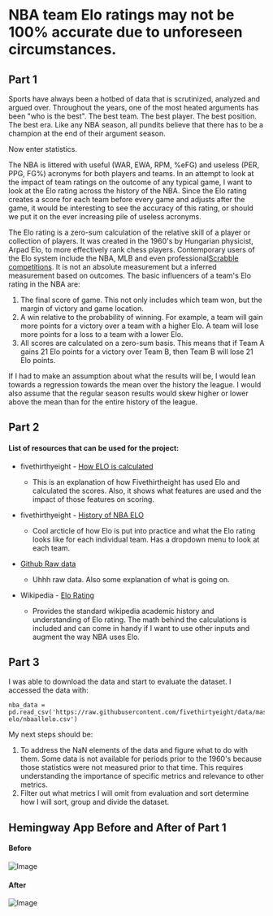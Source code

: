 # **NBA team Elo ratings may not be 100% accurate due to unforeseen circumstances.**

## **Part 1**
Sports have always been a hotbed of data that is scrutinized, analyzed and argued over. Throughout the years, one of the most heated arguments has been "who is the best". The best team. The best player. The best position. The best era. Like any NBA season, all pundits believe that there has to be a champion at the end of their argument season.

Now enter statistics. 

The NBA is littered with useful (WAR, EWA, RPM, %eFG) and useless (PER, PPG, FG%) acronyms for both players and teams. In an attempt to look at the impact of team ratings on the outcome of any typical game, I want to look at the Elo rating across the history of the NBA. Since the Elo rating creates a score for each team before  every game and adjusts after the game, it would be interesting to see the accuracy of this rating, or should we put it on the ever increasing pile of useless acronyms.

The Elo rating is a zero-sum calculation of the relative skill of a player or collection of players. It was created in the 1960's by Hungarian physicist, Arpad Elo, to more effectively rank chess players. Contemporary users of the Elo system include the NBA, MLB and even professional[Scrabble competitions](https://https://www.word-grabber.com/word-board-games/elo-ratings-in-scrabble). It is not an absolute measurement but a inferred measurement based on outcomes. The basic influencers of a team's Elo rating in the NBA are:

1. The final score of game. This not only includes which team won, but the margin of victory and game location.
2. A win relative to the probability of winning. For example, a team will gain more points for a victory over a team with a higher Elo. A team will lose more points for a loss to a team with a lower Elo.
3. All scores are calculated on a zero-sum basis. This means that if Team A gains 21 Elo points for a victory over Team B, then Team B will lose 21 Elo points.

If I had to make an assumption about what the results will be, I would lean towards a regression towards the mean over the history the league. I would also assume that the regular season results would skew higher or lower above the mean than for the entire history of the league.

## **Part 2**

#### List of resources that can be used for the project:
* fivethirthyeight - [How ELO is calculated](https://https://fivethirtyeight.com/features/how-we-calculate-nba-elo-ratings/)
  * This is an explanation of how Fivethirtheight has used Elo and calculated the scores. Also, it shows what features are used and the impact of those features on scoring. 

* fivethirthyeight - [History of NBA ELO](https://https://projects.fivethirtyeight.com/complete-history-of-the-nba/)
  *  Cool arcticle of how Elo is put into practice and what the Elo rating looks like for each individual team. Has a dropdown menu to look at each team.

* [Github Raw data](https://https://github.com/fivethirtyeight/data/tree/master/nba-elo)
  * Uhhh raw data. Also some explanation of what is going on.

* Wikipedia - [Elo Rating](https://en.wikipedia.org/wiki/Elo_rating_system)
  * Provides the standard wikipedia academic history and understanding of Elo rating. The math behind the calculations is included and can come in handy if I want to use other inputs and augment the way NBA uses Elo.
  
## **Part 3**

I was able to download the data and start to evaluate the dataset. I accessed the data with:

```
nba_data = pd.read_csv('https://raw.githubusercontent.com/fivethirtyeight/data/master/nba-elo/nbaallelo.csv')
```

My next steps should be:

1. To address the NaN elements of the data and figure what to do with them. Some data is not available for periods prior to the 1960's because those statistics were not measured prior to that time. This requires understanding the importance of specific metrics and relevance to other metrics.
2. Filter out what metrics I will omit from evaluation and sort determine how I will sort, group and divide the dataset.


## **Hemingway App Before and After of Part 1**

#### **Before**
![Image](https://github.com/hughjafro/DS-Sprint-03-Creating-Professional-Portfolios/blob/master/sprint-challenge/DS%2001%20Sprint%2003%20%20before.png)

#### **After**
![Image](https://github.com/hughjafro/DS-Sprint-03-Creating-Professional-Portfolios/blob/master/sprint-challenge/DS%2001%20Sprint%2003%20after.png)
